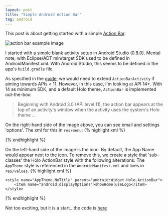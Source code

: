 ```yaml
---
layout: post
title: "Simple Android Action Bar"
tag: android
---
```


This post is about getting started with a simple [Action Bar][guide].

![action bar example image]({{site.url}}/assets/images/simple-action-bar.png)

I started with a simple blank activity setup in Android Studio (0.8.0).
Mental note, with Eclipse/ADT min/target SDK used to be defined in AndroidManifest.xml.
With Android Studio, this seems to be defined in the app's `build.gradle` file.

As specified in the [guide][guide], we would need to extend `ActionBarActivity` if aiming towards APIs < 11.
However, in this case, I'm looking at API 14+. With 14 as minimum SDK, and a default Holo theme, `ActionBar` is implemented out-the-box:

> Beginning with Android 3.0 (API level 11), the action bar appears at the top of an activity's window when the activity uses the system's Holo theme ...

On the right-hand side of the image above, you can see email and settings 'options'.
The xml for this in `res/menu`:
{% highlight xml %}
<menu xmlns:android="http://schemas.android.com/apk/res/android"
    xmlns:tools="http://schemas.android.com/tools"
    tools:context=".MainScreen">
    <item
        android:id="@+id/action_settings"
        android:orderInCategory="100"
        android:showAsAction="ifRoom"
        android:title="@string/action_settings" />
    <item
        android:id="@+id/action_mail"
        android:icon="@android:drawable/ic_dialog_email"
        android:orderInCategory="99"
        android:showAsAction="always"
        android:title="Mail" />
</menu>
{% endhighlight %}

On the left-hand side of the image is the icon. By default, the App Name would appear next to the icon.
To remove this, we create a style that 'sub-classes' the Holo ActionBar style with the following alterations.
The `AppTheme` style is referenced in the `AndroidManifest.xml` and lives in `res/values`.
{% highlight xml %}
<resources>
    <style name="AppTheme" parent="android:Theme.Holo">
        <item name="android:actionBarStyle">@style/AppTheme.NoTitle</item>
    </style>

    <style name="AppTheme.NoTitle" parent="android:Widget.Holo.ActionBar">
        <item name="android:displayOptions">showHome|useLogo</item>
    </style>
</resources>
{% endhighlight %}

Not too exciting, but it is a start...the code is [here][project]

[guide]: http://developer.android.com/guide/topics/ui/actionbar.html
[project]: https://github.com/Linnesq/simple-actionbar-example
